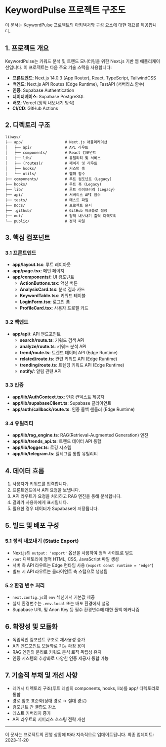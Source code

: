 # KeywordPulse 프로젝트 구조도

이 문서는 KeywordPulse 프로젝트의 아키텍처와 구성 요소에 대한 개요를 제공합니다.

## 1. 프로젝트 개요

KeywordPulse는 키워드 분석 및 트렌드 모니터링을 위한 Next.js 기반 웹 애플리케이션입니다. 이 프로젝트는 다음 주요 기술 스택을 사용합니다:

- **프론트엔드**: Next.js 14.0.3 (App Router), React, TypeScript, TailwindCSS
- **백엔드**: Next.js API Routes (Edge Runtime), FastAPI (서버리스 함수)
- **인증**: Supabase Authentication
- **데이터베이스**: Supabase PostgreSQL
- **배포**: Vercel (정적 내보내기 방식)
- **CI/CD**: GitHub Actions

## 2. 디렉토리 구조

```
libwys/
├── app/                   # Next.js 애플리케이션
│   ├── api/               # API 라우트
│   ├── components/        # React 컴포넌트
│   ├── lib/               # 유틸리티 및 서비스
│   ├── (routes)/          # 페이지 및 라우트
│   ├── hooks/             # 커스텀 훅
│   └── utils/             # 헬퍼 함수
├── components/            # 루트 컴포넌트 (Legacy)
├── hooks/                 # 루트 훅 (Legacy)
├── lib/                   # 루트 라이브러리 (Legacy)
├── api/                   # 서버리스 API 함수
├── tests/                 # 테스트 파일
├── Docs/                  # 프로젝트 문서
├── .github/               # GitHub 워크플로 설정
├── out/                   # 정적 내보내기 출력 디렉토리
└── public/                # 정적 파일
```

## 3. 핵심 컴포넌트

### 3.1 프론트엔드

- **app/layout.tsx**: 루트 레이아웃
- **app/page.tsx**: 메인 페이지
- **app/components/**: UI 컴포넌트
  - **ActionButtons.tsx**: 액션 버튼
  - **AnalysisCard.tsx**: 분석 결과 카드
  - **KeywordTable.tsx**: 키워드 테이블
  - **LoginForm.tsx**: 로그인 폼
  - **ProfileCard.tsx**: 사용자 프로필 카드

### 3.2 백엔드

- **app/api/**: API 엔드포인트
  - **search/route.ts**: 키워드 검색 API
  - **analyze/route.ts**: 키워드 분석 API
  - **trend/route.ts**: 트렌드 데이터 API (Edge Runtime)
  - **related/route.ts**: 관련 키워드 API (Edge Runtime)
  - **trending/route.ts**: 트렌딩 키워드 API (Edge Runtime)
  - **notify/**: 알림 관련 API

### 3.3 인증

- **app/lib/AuthContext.tsx**: 인증 컨텍스트 제공자
- **app/lib/supabaseClient.ts**: Supabase 클라이언트
- **app/auth/callback/route.ts**: 인증 콜백 핸들러 (Edge Runtime)

### 3.4 유틸리티

- **app/lib/rag_engine.ts**: RAG(Retrieval-Augmented Generation) 엔진
- **app/lib/trends_api.ts**: 트렌드 데이터 API 통합
- **app/lib/logger.ts**: 로깅 시스템
- **app/lib/telegram.ts**: 텔레그램 통합 유틸리티

## 4. 데이터 흐름

1. 사용자가 키워드를 입력합니다.
2. 프론트엔드에서 API 요청을 보냅니다.
3. API 라우트가 요청을 처리하고 RAG 엔진을 통해 분석합니다.
4. 결과가 사용자에게 표시됩니다.
5. 필요한 경우 데이터가 Supabase에 저장됩니다.

## 5. 빌드 및 배포 구성

### 5.1 정적 내보내기 (Static Export)

- Next.js의 `output: 'export'` 옵션을 사용하여 정적 사이트로 빌드
- `/out` 디렉토리에 정적 HTML, CSS, JavaScript 파일 생성
- 서버 측 API 라우트는 Edge 런타임 사용 (`export const runtime = "edge"`)
- 빌드 시 API 라우트는 클라이언트 측 스텁으로 생성됨

### 5.2 환경 변수 처리

- `next.config.js`의 `env` 섹션에서 기본값 제공
- 실제 환경변수는 `.env.local` 또는 배포 환경에서 설정
- Supabase URL 및 Anon Key 등 필수 환경변수에 대한 폴백 메커니즘

## 6. 확장성 및 모듈화

- 독립적인 컴포넌트 구조로 재사용성 증가
- API 엔드포인트 모듈화로 기능 확장 용이
- RAG 엔진의 분리로 키워드 분석 로직 독립성 유지
- 인증 시스템의 추상화로 다양한 인증 제공자 통합 가능

## 7. 기술적 부채 및 개선 사항

- 레거시 디렉토리 구조(루트 레벨의 components, hooks, lib)를 app/ 디렉토리로 통합
- 경로 참조 표준화(상대 경로 → 절대 경로)
- 컴포넌트 간 결합도 감소
- 테스트 커버리지 증가
- API 라우트의 서버리스 호스팅 전략 개선

---

이 문서는 프로젝트의 진행 상황에 따라 지속적으로 업데이트됩니다. 
최종 업데이트: 2023-11-20 